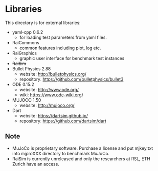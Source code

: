 # Libraries

This directory is for external libraries: 

- yaml-cpp 0.6.2
	- for loading test parameters from yaml files. 
- RaiCommons 
	- common features including plot, log etc.
- RaiGraphics
	- graphic user interface for benchmark test instances
- ~~RaiSim~~ 
- Bullet Physics 2.88
	- website: http://bulletphysics.org/
    - repository: https://github.com/bulletphysics/bullet3
- ODE 0.15.2
	- website: http://www.ode.org/
    - wiki: https://www.ode-wiki.org/
- MUJOCO 1.50
	- website: http://mujoco.org/
- Dart 
	- website: https://dartsim.github.io/
	- repository: https://github.com/dartsim/dart

## Note  

- MuJoCo is proprietary software. Purchase a license and put mjkey.txt into mjproXXX directory to benchmark MuJoCo.
- RaiSim is currently unreleased and only the researchers at RSL, ETH Zurich have an access. 

